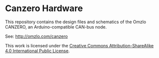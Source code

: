 # Canzero Hardware

This repository contains the design files and schematics of the Omzlo CANZERO, an Arduino-compatible CAN-bus node.

See: http://omzlo.com/canzero

This work is licensed under the [Creative Commons Attribution-ShareAlike 4.0 International Public License][1].

[1]: https://creativecommons.org/licenses/by-sa/4.0/
